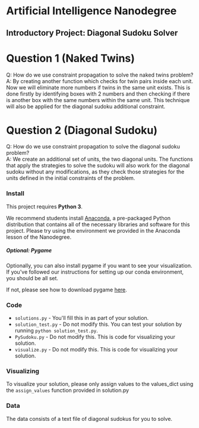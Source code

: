# Artificial Intelligence Nanodegree
## Introductory Project: Diagonal Sudoku Solver

# Question 1 (Naked Twins)
Q: How do we use constraint propagation to solve the naked twins problem?  
A: By creating another function which checks for twin pairs inside each unit. Now we will eliminate 
more numbers if twins in the same unit exists. This is done firstly by identifying boxes with 2 
numbers and then checking if there is another box with the same numbers within the same unit. 
This technique will also be applied for the diagonal sudoku additional constraint.

# Question 2 (Diagonal Sudoku)
Q: How do we use constraint propagation to solve the diagonal sudoku problem?  
A: We create an additional set of units, the two diagonal units. The functions that apply the 
strategies to solve the sudoku will also work for the diagonal sudoku without any modifications,
as they check those strategies for the units defined in the initial constraints of the problem.

### Install

This project requires **Python 3**.

We recommend students install [Anaconda](https://www.continuum.io/downloads), a pre-packaged Python distribution that contains all of the necessary libraries and software for this project. 
Please try using the environment we provided in the Anaconda lesson of the Nanodegree.

##### Optional: Pygame

Optionally, you can also install pygame if you want to see your visualization. If you've followed our instructions for setting up our conda environment, you should be all set.

If not, please see how to download pygame [here](http://www.pygame.org/download.shtml).

### Code

* `solutions.py` - You'll fill this in as part of your solution.
* `solution_test.py` - Do not modify this. You can test your solution by running `python solution_test.py`.
* `PySudoku.py` - Do not modify this. This is code for visualizing your solution.
* `visualize.py` - Do not modify this. This is code for visualizing your solution.

### Visualizing

To visualize your solution, please only assign values to the values_dict using the ```assign_values``` function provided in solution.py

### Data

The data consists of a text file of diagonal sudokus for you to solve.